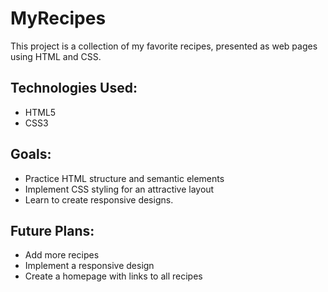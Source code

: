 # MyRecipes

This project is a collection of my favorite recipes, presented as web pages using HTML and CSS.

## Technologies Used:
- HTML5
- CSS3

## Goals:
- Practice HTML structure and semantic elements
- Implement CSS styling for an attractive layout
- Learn to create responsive designs.

## Future Plans:
- Add more recipes
- Implement a responsive design
- Create a homepage with links to all recipes
